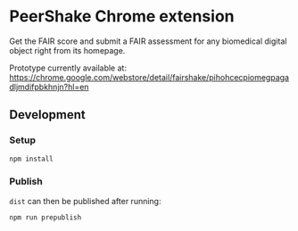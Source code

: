 # PeerShake Chrome extension

Get the FAIR score and submit a FAIR assessment for any biomedical digital object right from its homepage.

Prototype currently available at: https://chrome.google.com/webstore/detail/fairshake/pihohcecpiomegpagadljmdifpbkhnjn?hl=en

## Development

### Setup
```bash
npm install
```

### Publish
`dist` can then be published after running:
```bash
npm run prepublish
```
